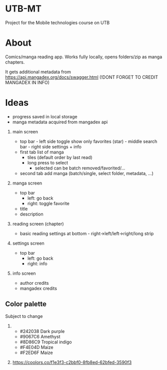 # UTB-MT
Project for the Mobile technologies course on UTB

# About
Comics/manga reading app. Works fully locally, opens folders/zip as manga chapters.

It gets additional metadata from https://api.mangadex.org/docs/swagger.html
(!DONT FORGET TO CREDIT MANGADEX IN INFO)

# Ideas

- progress saved in local storage
- manga metadata acquired from mangadex api

1. main screen
    - top bar
            - left side toggle show only favorites (star)
            - middle search bar
            - right side settings + info
    - first tab list of manga
        - tiles (default order by last read)
        - long press to select
            - selected can be batch removed/favorited/...
    - second tab add manga (batch/single, select folder, metadata, ...)
2. manga screen
    - top bar
        - left: go back
        - right: toggle favorite
    - title
    - description
3. reading screen (chapter)
    - basic reading settings at bottom - right->left/left->right/long strip

4. settings screen
    - top bar
        - left: go back
        - right: info

5. info screen
    - author credits
    - mangadex credits

## Color palette
Subject to change

1.
    - #242038 Dark purple
    - #9067C6 Amethyst
    - #8D86C9 Tropical indigo
    - #F4E04D Maize
    - #F2ED6F Maize

2. https://coolors.co/f1e3f3-c2bbf0-8fb8ed-62bfed-3590f3


